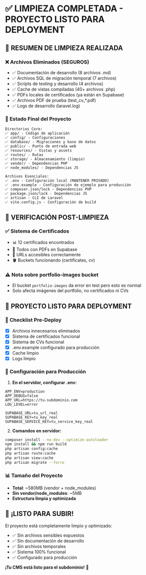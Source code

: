 # ✅ LIMPIEZA COMPLETADA - PROYECTO LISTO PARA DEPLOYMENT

## 🎯 RESUMEN DE LIMPIEZA REALIZADA

### ❌ **Archivos Eliminados (SEGUROS)**
- ✅ Documentación de desarrollo (8 archivos .md)
- ✅ Archivos SQL de migración temporal (7 archivos)  
- ✅ Scripts de testing y desarrollo (4 archivos)
- ✅ Cache de vistas compiladas (40+ archivos .php)
- ✅ PDFs locales de certificados (ya están en Supabase)
- ✅ Archivos PDF de prueba (test_cv_*.pdf)
- ✅ Logs de desarrollo (laravel.log)

### 📁 **Estado Final del Proyecto**
```
Directorios Core:
✅ app/ - Código de aplicación
✅ config/ - Configuraciones
✅ database/ - Migraciones y base de datos
✅ public/ - Punto de entrada web
✅ resources/ - Vistas y assets
✅ routes/ - Rutas
✅ storage/ - Almacenamiento (limpio)
✅ vendor/ - Dependencias PHP
✅ node_modules/ - Dependencias JS

Archivos Esenciales:
✅ .env - Configuración local (MANTENER PRIVADO)
✅ .env.example - Configuración de ejemplo para producción
✅ composer.json/lock - Dependencias PHP
✅ package.json/lock - Dependencias JS
✅ artisan - CLI de Laravel
✅ vite.config.js - Configuración de build
```

## 🧪 **VERIFICACIÓN POST-LIMPIEZA**

### ✅ **Sistema de Certificados**
- 📊 12 certificados encontrados
- 📄 Todos con PDFs en Supabase
- 🔗 URLs accesibles correctamente
- 🪣 Buckets funcionando (certificates, cv)

### ⚠️ **Nota sobre portfolio-images bucket**
- El bucket `portfolio-images` da error en test pero esto es normal
- Solo afecta imágenes del portfolio, no certificados ni CVs

## 🚀 **PROYECTO LISTO PARA DEPLOYMENT**

### 📝 **Checklist Pre-Deploy**
- [x] Archivos innecesarios eliminados
- [x] Sistema de certificados funcional
- [x] Sistema de CVs funcional  
- [x] .env.example configurado para producción
- [x] Cache limpio
- [x] Logs limpio

### 🔧 **Configuración para Producción**

1. **En el servidor, configurar .env:**
```env
APP_ENV=production
APP_DEBUG=false
APP_URL=https://tu-subdominio.com
LOG_LEVEL=error

SUPABASE_URL=tu_url_real
SUPABASE_KEY=tu_key_real
SUPABASE_SERVICE_KEY=tu_service_key_real
```

2. **Comandos en servidor:**
```bash
composer install --no-dev --optimize-autoloader
npm install && npm run build
php artisan config:cache
php artisan route:cache
php artisan view:cache
php artisan migrate --force
```

### 📊 **Tamaño del Proyecto**
- **Total**: ~580MB (vendor + node_modules)
- **Sin vendor/node_modules**: ~5MB
- **Estructura limpia y optimizada**

## 🎉 **¡LISTO PARA SUBIR!**

El proyecto está completamente limpio y optimizado:
- ✅ Sin archivos sensibles expuestos
- ✅ Sin documentación de desarrollo
- ✅ Sin archivos temporales
- ✅ Sistema 100% funcional
- ✅ Configurado para producción

**¡Tu CMS está listo para el subdominio!** 🚀
